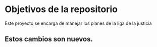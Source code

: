 # Objetivos de la repositorio

Este proyecto se encarga de manejar los planes de la liga de la justicia


## Estos cambios son nuevos.

